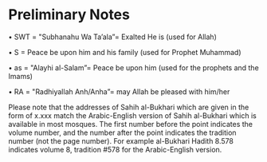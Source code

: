 Preliminary Notes
=================

• SWT = "Subhanahu Wa Ta’ala”= Exalted He is (used for Allah)

• S = Peace be upon him and his family (used for Prophet Muhammad)

• as = "Alayhi al-Salam”= Peace be upon him (used for the prophets and
the Imams)

• RA = "Radhiyallah Anh/Anha”= may Allah be pleased with him/her

Please note that the addresses of Sahih al-Bukhari which are given in
the form of x.xxx match the Arabic-English version of Sahih al-Bukhari
which is available in most mosques. The first number before the point
indicates the volume number, and the number after the point indicates
the tradition number (not the page number). For example al-Bukhari
Hadith 8.578 indicates volume 8, tradition \#578 for the Arabic-English
version.


